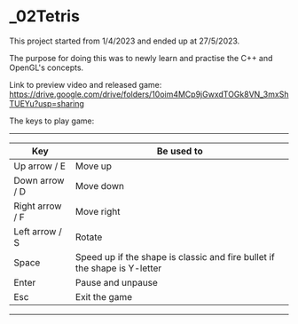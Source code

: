 # _02Tetris
This project started from 1/4/2023 and ended up at 27/5/2023.

The purpose for doing this was to newly learn and practise the C++ and OpenGL's concepts.

Link to preview video and released game: https://drive.google.com/drive/folders/10oim4MCp9jGwxdTOGk8VN_3mxShTUEYu?usp=sharing

The keys to play game:
 _________________________________________________________________________________________________
|			Key			        |							Be used to										                                |
|---------------------|---------------------------------------------------------------------------|
| Up arrow	/ E		    | Move up																	                                  |
| Down arrow  / D		  | Move down																                                	|
| Right arrow / F		  | Move right																                                |
| Left arrow  / S		  | Rotate																	                                  |
| Space				        | Speed up if the shape is classic and fire bullet if the shape is Y-letter	|
| Enter				        | Pause and unpause															                            |       
| Esc					        | Exit the game																                              |
 -------------------------------------------------------------------------------------------------
